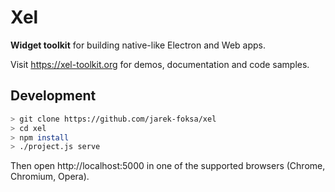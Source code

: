 
# Xel

**Widget toolkit** for building native-like Electron and Web apps.

Visit https://xel-toolkit.org for demos, documentation and code samples.

## Development

```bash
> git clone https://github.com/jarek-foksa/xel
> cd xel
> npm install
> ./project.js serve
```

Then open http://localhost:5000 in one of the supported browsers (Chrome, Chromium, Opera).